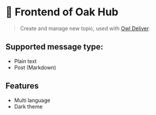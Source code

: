 # 🍃 Frontend of Oak Hub

> Create and manage new topic, used with [Owl Deliver](https://github.com/infowoods/owl-notifier).

## Supported message type:

- Plain text
- Post (Markdown)

## Features

- Multi language
- Dark theme
